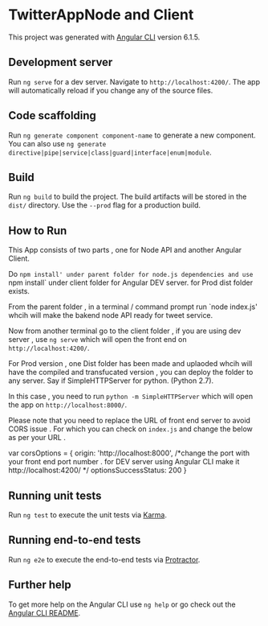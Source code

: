 # TwitterAppNode and Client

This project was generated with [Angular CLI](https://github.com/angular/angular-cli) version 6.1.5.

## Development server

Run `ng serve` for a dev server. Navigate to `http://localhost:4200/`. The app will automatically reload if you change any of the source files.

## Code scaffolding

Run `ng generate component component-name` to generate a new component. You can also use `ng generate directive|pipe|service|class|guard|interface|enum|module`.

## Build

Run `ng build` to build the project. The build artifacts will be stored in the `dist/` directory. Use the `--prod` flag for a production build.

## How to Run

This App consists of two parts , one for Node API and another Angular Client.

Do `npm install' under parent folder for node.js dependencies and use `npm install` under client folder for Angular DEV server. for Prod dist folder exists.

From the parent folder , in a terminal / command prompt run `node index.js' whcih will make the bakend node API ready for tweet service. 

Now from another terminal go to the client folder , if you are using 
dev server , use `ng serve` which will open the front end on `http://localhost:4200/`.

For Prod version , one Dist folder has been made and uplaoded whcih will have the compiled and transfucated version , you can deploy the folder to any server. Say if SimpleHTTPServer for python. (Python 2.7).

In this case , you need to run `python -m SimpleHTTPServer` which will open the app on `http://localhost:8000/`.

Please note that you need to replace the URL of front end server to avoid CORS issue . For which you can check on `index.js` and change the below as per your URL .

var corsOptions = {
    origin: 'http://localhost:8000', /*change the port with your front end port number . for DEV server using Angular CLI make it http://localhost:4200/ */
    optionsSuccessStatus: 200 
  }

## Running unit tests

Run `ng test` to execute the unit tests via [Karma](https://karma-runner.github.io).

## Running end-to-end tests

Run `ng e2e` to execute the end-to-end tests via [Protractor](http://www.protractortest.org/).

## Further help

To get more help on the Angular CLI use `ng help` or go check out the [Angular CLI README](https://github.com/angular/angular-cli/blob/master/README.md).
